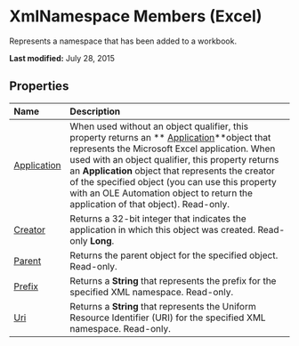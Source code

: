 
# XmlNamespace Members (Excel)
Represents a namespace that has been added to a workbook.

 **Last modified:** July 28, 2015


## Properties



|**Name**|**Description**|
|:-----|:-----|
| [Application](5afe72b2-4963-abf2-d43a-4f1b741e6cef.md)|When used without an object qualifier, this property returns an  ** [Application](19b73597-5cf9-4f56-8227-b5211f657f6f.md)**object that represents the Microsoft Excel application. When used with an object qualifier, this property returns an  **Application** object that represents the creator of the specified object (you can use this property with an OLE Automation object to return the application of that object). Read-only.|
| [Creator](ceed703f-148b-607f-f6cf-13484aeff5da.md)|Returns a 32-bit integer that indicates the application in which this object was created. Read-only  **Long**.|
| [Parent](0bdc10f7-198e-c361-e76f-1f40d650dc44.md)|Returns the parent object for the specified object. Read-only.|
| [Prefix](d9242695-7db0-5d8a-1692-ca53597168a2.md)| Returns a **String** that represents the prefix for the specified XML namespace. Read-only.|
| [Uri](f057b379-d787-e1b4-6afb-26f511e77d11.md)|Returns a  **String** that represents the Uniform Resource Identifier (URI) for the specified XML namespace. Read-only.|
